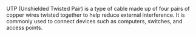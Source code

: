 UTP (Unshielded Twisted Pair) is a type of cable made up of four pairs of copper wires twisted together to help reduce external interference. It is commonly used to connect devices such as computers, switches, and access points.